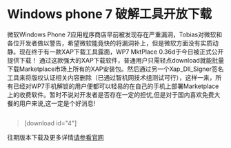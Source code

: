 # Windows phone 7 破解工具开放下载

<p>微软Windows Phone 7应用程序商店早前被发现存在严重漏洞，Tobias对微软和各位开发者做以警告，希望微软能竟快的将漏洞补上，但是微软方面没有实质动静。现在终于有一款XAP下载工具露面，WP7 MktPlace 0.36d于今日被正式公开提供下载！
<!--more-->
通过这款强大的XAP下载软件，普通用户只需轻点download就能批量下载Marketplace市场上所有的XAP安装包。然后通过另一个Xap_Dll_Signer签名工具来将版权认证相关内容删除（已通过智机网技术组测试可行），这样一来，所有已经对WP7手机解锁的用户便都可以轻易的在自己的手机上部署Marketplace上的收费软件。暂时不说对开发者是否存在一定的担忧,但是对于国内喜欢免费大餐的用户来说,这一定是个好消息!</p>

<p><img src="http://farm6.static.flickr.com/5083/5327269264_b097cc58f0_o.jpg" alt="" /></p>

<p><blockquote>[download id="4"]</blockquote></p>

<p>往期版本下载及更多详情<a href="http://s317073502.onlinehome.fr/b.a.s.e/">请参看官网</a></p>
